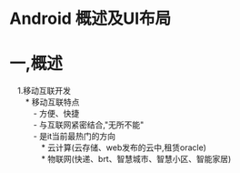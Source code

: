 # Android 概述及UI布局
# 一,概述
&emsp;1.移动互联开发<br>
&emsp;&emsp;* 移动互联特点<br>
&emsp;&emsp;&emsp;- 方便、快捷<br>
&emsp;&emsp;&emsp;- 与互联网紧密结合,"无所不能"<br>
&emsp;&emsp;&emsp;- 是it当前最热门的方向<br>
&emsp;&emsp;&emsp;&emsp;* 云计算(云存储、web发布的云中,租赁oracle)<br>
&emsp;&emsp;&emsp;&emsp;* 物联网(快递、brt、智慧城市、智慧小区、智能家居)<br>
